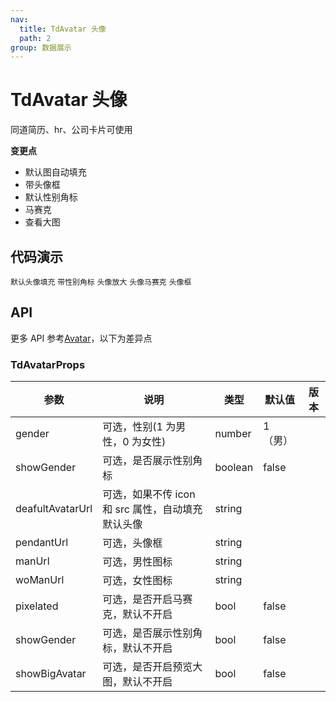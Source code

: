 ```yaml
---
nav:
  title: TdAvatar 头像
  path: 2
group: 数据展示
---
```


# TdAvatar 头像

同道简历、hr、公司卡片可使用

**变更点**

- 默认图自动填充
- 带头像框
- 默认性别角标
- 马赛克
- 查看大图

## 代码演示

<code src="./demos/demo1.tsx">默认头像填充</code>
<code src="./demos/demo2.tsx">带性别角标</code>
<code src="./demos/demo3.tsx">头像放大</code>
<code src="./demos/demo4.tsx">头像马赛克</code>
<code src="./demos/demo5.tsx">头像框</code>

## API

更多 API 参考[Avatar](https://4x-ant-design.antgroup.com/components/avatar-cn/#header)，以下为差异点

### TdAvatarProps

| 参数             | 说明                                              | 类型    | 默认值   | 版本 |
| ---------------- | ------------------------------------------------- | ------- | -------- | ---- |
| gender           | 可选，性别(1 为男性，0 为女性)                    | number  | 1 （男） |      |
| showGender       | 可选，是否展示性别角标                            | boolean | false    |      |
| deafultAvatarUrl | 可选，如果不传 icon 和 src 属性，自动填充默认头像 | string  |          |      |
| pendantUrl       | 可选，头像框                                      | string  |          |      |
| manUrl           | 可选，男性图标                                    | string  |          |      |
| woManUrl         | 可选，女性图标                                    | string  |          |      |
| pixelated        | 可选，是否开启马赛克，默认不开启                  | bool    | false    |      |
| showGender       | 可选，是否展示性别角标，默认不开启                | bool    | false    |      |
| showBigAvatar    | 可选，是否开启预览大图，默认不开启                | bool    | false    |      |
